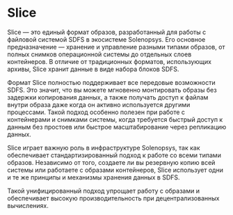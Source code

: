 # Slice

Slice — это единый формат образов, разработанный для работы с файловой системой SDFS в экосистеме Solenopsys. Его основное предназначение — хранение и управление разными типами образов, от полных снимков операционной системы до отдельных слоев контейнеров. В отличие от традиционных форматов, использующих архивы, Slice хранит данные в виде набора блоков SDFS.

Формат Slice полностью поддерживает все передовые возможности SDFS. Это значит, что вы можете мгновенно монтировать образы без задержки копирования данных, а также получать доступ к файлам внутри образа даже когда он активно используется другими процессами. Такой подход особенно полезен при работе с контейнерами и снимками системы, когда требуется быстрый доступ к данным без простоев или быстрое масштабирование через репликацию данных.

Slice играет важную роль в инфраструктуре Solenopsys, так как обеспечивает стандартизированный подход к работе со всеми типами образов. Независимо от того, создаете ли вы резервную копию всей системы или работаете с образами контейнеров, Slice использует одни и те же принципы и механизмы хранения данных в SDFS.

Такой унифицированный подход упрощает работу с образами и обеспечивает высокую производительность при децентрализованных вычислениях.